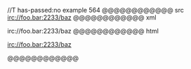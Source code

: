 //T has-passed:no
example 564
@@@@@@@@@@@@ src
<irc://foo.bar:2233/baz>
@@@@@@@@@@@@ xml
<?xml version="1.0" encoding="UTF-8"?>
<!DOCTYPE document SYSTEM "CommonMark.dtd">
<document xmlns="http://commonmark.org/xml/1.0">
  <paragraph>
    <link destination="irc://foo.bar:2233/baz" title="">
      <text>irc://foo.bar:2233/baz</text>
    </link>
  </paragraph>
</document>
@@@@@@@@@@@@ html
<p><a href="irc://foo.bar:2233/baz">irc://foo.bar:2233/baz</a></p>
@@@@@@@@@@@@
